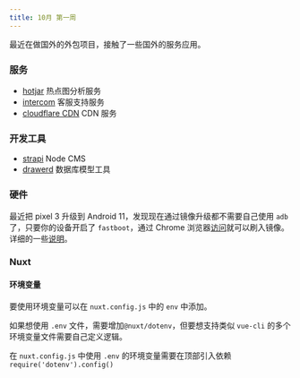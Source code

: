 ```yaml
---
title: 10月 第一周
---
```


最近在做国外的外包项目，接触了一些国外的服务应用。

### 服务

- [hotjar](https://www.hotjar.com/) 热点图分析服务
- [intercom](https://intercom.com/) 客服支持服务
- [cloudflare CDN](https://www.cloudflare.com/zh-cn/cdn) CDN 服务

### 开发工具

- [strapi](https://strapi.io/) Node CMS
- [drawerd](https://drawerd.com/) 数据库模型工具

### 硬件

最近把 pixel 3 升级到 Android 11，发现现在通过镜像升级都不需要自己使用 `adb` 了，只要你的设备开启了 `fastboot`，通过 Chrome 浏览器[访问](https://flash.android.com/)就可以刷入镜像。详细的一些[说明](https://developers.google.com/android/images#flashtool)。

### Nuxt

#### 环境变量

要使用环境变量可以在 `nuxt.config.js` 中的 `env` 中添加。

如果想使用 `.env` 文件，需要增加`@nuxt/dotenv`，但要想支持类似 `vue-cli` 的多个环境变量文件需要自己定义逻辑。

在 `nuxt.config.js` 中使用 `.env` 的环境变量需要在顶部引入依赖 `require('dotenv').config()`
